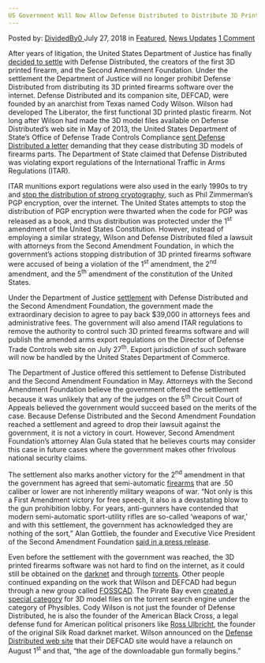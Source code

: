 ```yaml
---
US Government Will Now Allow Defense Distributed to Distribute 3D Printed Firearms Software
---
```

<article class="post-listing post-26419 post type-post status-publish format-standard has-post-thumbnail hentry 
 tag-3d tag-defense tag-distribute tag-distributed tag-firearms tag-government tag-printed tag-software">
<div class="post-inner">
<span>Posted by: <a href="https://www.deepdotweb.com/author/dividedby0/" title="">DividedBy0 </a></span>
<span>July 27, 2018</span>
<span>in <a href="https://www.deepdotweb.com/category/deepdot-news/" rel="category tag">Featured</a>, <a href="https://www.deepdotweb.com/category/news-updates/" rel="category tag">News Updates</a></span>
<span><a href="https://www.deepdotweb.com/2018/07/27/us-government-will-now-allow-defense-distributed-to-distribute-3d-printed-firearms-software/#comments">1 Comment</a></span>


<p>After years of litigation, the United States Department of Justice has finally <a href="https://reason.com/blog/2018/07/10/the-goverment-will-allow-cody-wilsons-de">decided to settle</a> with Defense Distributed, the creators of the first 3D printed firearm, and the Second Amendment Foundation. Under the settlement the Department of Justice will no longer prohibit Defense Distributed from distributing its 3D printed firearms software over the internet. Defense Distributed and its companion site, DEFCAD, were founded by an anarchist from Texas named Cody Wilson. Wilson had developed The Liberator, the first functional 3D printed plastic firearm. Not long after Wilson had made the 3D model files available on Defense Distributed’s web site in May of 2013, the United States Department of State’s Office of Defense Trade Controls Compliance <a href="https://reason.com/blog/2013/05/09/state-department-cracks-down-on-3d-weapo">sent Defense Distributed a letter</a> demanding that they cease distributing 3D models of firearms parts. The Department of State claimed that Defense Distributed was violating export regulations of the International Traffic in Arms Regulations (ITAR).</p>
<p>ITAR munitions export regulations were also used in the early 1990s to try and <a href="https://en.wikipedia.org/wiki/Export_of_cryptography_from_the_United_States">stop the distribution of strong cryptography</a>, such as Phil Zimmerman’s PGP encryption, over the internet. The United States attempts to stop the distribution of PGP encryption were thwarted when the code for PGP was released as a book, and thus distribution was protected under the 1<sup>st</sup> amendment of the United States Constitution. However, instead of employing a similar strategy, Wilson and Defense Distributed filed a lawsuit with attorneys from the Second Amendment Foundation, in which the government’s actions stopping distribution of 3D printed firearms software were accused of being a violation of the 1<sup>st</sup> amendment, the 2<sup>nd</sup> amendment, and the 5<sup>th</sup> amendment of the constitution of the United States.</p>
<p>Under the Department of Justice <a href="https://www.wired.com/story/a-landmark-legal-shift-opens-pandoras-box-for-diy-guns/">settlement</a> with Defense Distributed and the Second Amendment Foundation, the government made the extraordinary decision to agree to pay back $39,000 in attorneys fees and administrative fees. The government will also amend ITAR regulations to remove the authority to control such 3D printed firearms software and will publish the amended arms export regulations on the Director of Defense Trade Controls web site on July 27<sup>th</sup>. Export jurisdiction of such software will now be handled by the United States Department of Commerce.</p>
<p>The Department of Justice offered this settlement to Defense Distributed and the Second Amendment Foundation in May. Attorneys with the Second Amendment Foundation believe the government offered the settlement because it was unlikely that any of the judges on the 5<sup>th</sup> Circuit Court of Appeals believed the government would succeed based on the merits of the case. Because Defense Distributed and the Second Amendment Foundation reached a settlement and agreed to drop their lawsuit against the government, it is not a victory in court. However, Second Amendment Foundation’s attorney Alan Gula stated that he believes courts may consider this case in future cases where the government makes other frivolous national security claims.</p>
<p>The settlement also marks another victory for the 2<sup>nd</sup> amendment in that the government has agreed that semi-automatic <a href="https://www.deepdotweb.com/tag/firearms/">firearms</a> that are .50 caliber or lower are not inherently military weapons of war. “Not only is this a First Amendment victory for free speech, it also is a devastating blow to the gun prohibition lobby. For years, anti-gunners have contended that modern semi-automatic sport-utility rifles are so-called &#8216;weapons of war,&#8217; and with this settlement, the government has acknowledged they are nothing of the sort,” Alan Gottlieb, the founder and Executive Vice President of the Second Amendment Foundation <a href="http://joshblackman.com/blog/2018/07/10/doj-second-amendment-foundation-reach-settlement-in-defense-distributed-lawsuit/">said in a press release</a>.</p>
<p>Even before the settlement with the government was reached, the 3D printed firearms software was not hard to find on the internet, as it could still be obtained on the <a href="https://www.deepdotweb.com/2014/07/19/darknet-markets-will-undermine-government-control-guns/">darknet</a> and through <a href="https://thepiratebay.org/torrent/14412324/FOSSCAD_MEGA_PACK_v4.8_(Ishikawa)_%5BZIPPED%5D">torrents</a>. Other people continued expanding on the work that Wilson and DEFCAD had begun through a new group called <a href="https://fosscad.org/fc/">FOSSCAD</a>. The Pirate Bay even <a href="https://thepiratebay.org/browse/605">created a special category</a> for 3D model files on the torrent search engine under the category of Physibles. Cody Wilson is not just the founder of Defense Distributed, he is also the founder of the American Black Cross, a legal defense fund for American political prisoners like <a href="https://www.deepdotweb.com/2017/01/08/ross-ulbricht-legal-defense-fund-hacked/">Ross Ulbricht</a>, the founder of the original Silk Road darknet market. Wilson announced on the <a href="https://defdist.org/">Defense Distributed web site</a> that their DEFCAD site would have a relaunch on August 1<sup>st</sup> and that, “the age of the downloadable gun formally begins.”</p>
</div>
<span style="display:none"><a href="https://www.deepdotweb.com/tag/3d/" rel="tag">3d</a> <a href="https://www.deepdotweb.com/tag/defense/" rel="tag">defense</a> <a href="https://www.deepdotweb.com/tag/distribute/" rel="tag">distribute</a> <a href="https://www.deepdotweb.com/tag/distributed/" rel="tag">distributed</a> <a href="https://www.deepdotweb.com/tag/firearms/" rel="tag">firearms</a> <a href="https://www.deepdotweb.com/tag/government/" rel="tag">government</a> <a href="https://www.deepdotweb.com/tag/printed/" rel="tag">printed</a> <a href="https://www.deepdotweb.com/tag/software/" rel="tag">software</a></span> <span style="display:none" class="updated">2018-07-27</span>
<div style="display:none" class="vcard author" itemprop="author" itemscope itemtype="http://schema.org/Person"><strong class="fn" itemprop="name"><a href="https://www.deepdotweb.com/author/dividedby0/" title="Posts by DividedBy0" rel="author">DividedBy0</a></strong></div>
</div>
</article>


